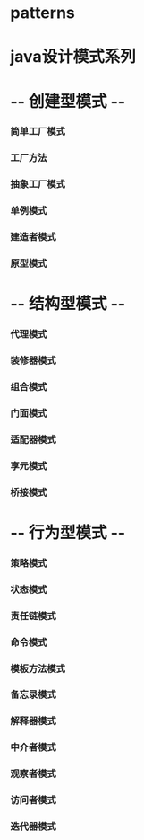 # patterns
# java设计模式系列
# -- 创建型模式 --
### 简单工厂模式
### 工厂方法
### 抽象工厂模式
### 单例模式
### 建造者模式
### 原型模式
# -- 结构型模式 --
### 代理模式
### 装修器模式
### 组合模式
### 门面模式
### 适配器模式
### 享元模式
### 桥接模式
# -- 行为型模式 --
### 策略模式
### 状态模式
### 责任链模式
### 命令模式
### 模板方法模式
### 备忘录模式
### 解释器模式
### 中介者模式
### 观察者模式
### 访问者模式
### 迭代器模式